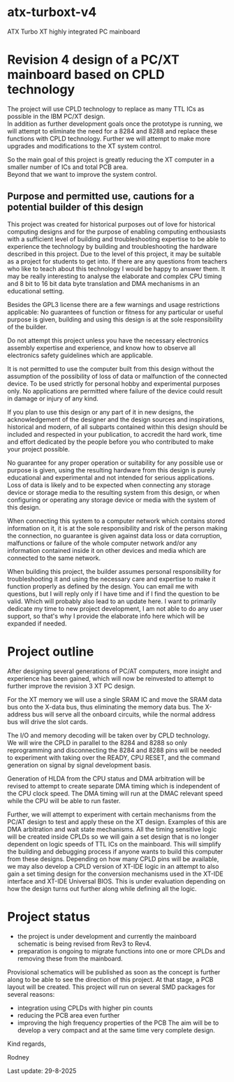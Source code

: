# atx-turboxt-v4
ATX Turbo XT highly integrated PC mainboard

# Revision 4 design of a PC/XT mainboard based on CPLD technology  
The project will use CPLD technology to replace as many TTL ICs as possible in the IBM PC/XT design.  
In addition as further development goals once the prototype is running, we will attempt to eliminate the need for a 8284 and 8288 and replace these functions with CPLD technology. Further we will attempt to make more upgrades and modifications to the XT system control.  

So the main goal of this project is greatly reducing the XT computer in a smaller number of ICs and total PCB area.  
Beyond that we want to improve the system control.  

## Purpose and permitted use, cautions for a potential builder of this design
This project was created for historical purposes out of love for historical computing designs and for the purpose of enabling computing enthousiasts with a sufficient level of building and troubleshooting expertise to be able to experience the technology by building and troubleshooting the hardware described in this project. Due to the level of this project, it may be suitable as a project for students to get into. If there are any questions from teachers who like to teach about this technology I would be happy to answer them. It may be really interesting to analyse the elaborate and complex CPU timing and 8 bit to 16 bit data byte translation and DMA mechanisms in an educational setting.

Besides the GPL3 license there are a few warnings and usage restrictions applicable:
No guarantees of function or fitness for any particular or useful purpose is given, building and using this design is at the sole responsibility of the builder.

Do not attempt this project unless you have the necessary electronics assembly expertise and experience, and know how to observe all electronics safety guidelines which are applicable.

It is not permitted to use the computer built from this design without the assumption of the possibility of loss of data or malfunction of the connected device. To be used strictly for personal hobby and experimental purposes only. No applications are permitted where failure of the device could result in damage or injury of any kind.

If you plan to use this design or any part of it in new designs, the acknowledgement of the designer and the design sources and inspirations, historical and modern, of all subparts contained within this design should be included and respected in your publication, to accredit the hard work, time and effort dedicated by the people before you who contributed to make your project possible.

No guarantee for any proper operation or suitability for any possible use or purpose is given, using the resulting hardware from this design is purely educational and experimental and not intended for serious applications. Loss of data is likely and to be expected when connecting any storage device or storage media to the resulting system from this design, or when configuring or operating any storage device or media with the system of this design.

When connecting this system to a computer network which contains stored information on it, it is at the sole responsibility and risk of the person making the connection, no guarantee is given against data loss or data corruption, malfunctions or failure of the whole computer network and/or any information contained inside it on other devices and media which are connected to the same network.

When building this project, the builder assumes personal responsibility for troubleshooting it and using the necessary care and expertise to make it function properly as defined by the design. You can email me with questions, but I will reply only if I have time and if I find the question to be valid. Which will probably also lead to an update here. I want to primarily dedicate my time to new project development, I am not able to do any user support, so that's why I provide the elaborate info here which will be expanded if needed.

# Project outline
After designing several generations of PC/AT computers, more insight and experience has been gained, which will now be reinvested to attempt to further improve the revision 3 XT PC design.  

For the XT memory we will use a single SRAM IC and move the SRAM data bus onto the X-data bus, thus eliminating the memory data bus.
The X-address bus will serve all the onboard circuits, while the normal address bus will drive the slot cards.

The I/O and memory decoding will be taken over by CPLD technology.  
We will wire the CPLD in parallel to the 8284 and 8288 so only reprogramming and disconnecting the 8284 and 8288 pins will be needed to experiment with taking over the READY, CPU RESET, and the command generation on signal by signal development basis.

Generation of HLDA from the CPU status and DMA arbitration will be revised to attempt to create separate DMA timing which is independent of the CPU clock speed.
The DMA timing will run at the DMAC relevant speed while the CPU will be able to run faster.

Further, we will attempt to experiment with certain mechanisms from the PC/AT design to test and apply these on the XT design.
Examples of this are DMA arbitration and wait state mechanisms.
All the timing sensitive logic will be created inside CPLDs so we will gain a set design that is no longer dependent on logic speeds of TTL ICs on the mainboard. This will simplify the building and debugging process if anyone wants to build this computer from these designs.
Depending on how many CPLD pins will be available, we may also develop a CPLD version of XT-IDE logic in an attempt to also gain a set timing design for the conversion mechanisms used in the XT-IDE interface and XT-IDE Universal BIOS. This is under evaluation depending on how the design turns out further along while defining all the logic.

# Project status  
- the project is under development and currently the mainboard schematic is being revised from Rev3 to Rev4.
- preparation is ongoing to migrate functions into one or more CPLDs and removing these from the mainboard.

Provisional schematics will be published as soon as the concept is further along to be able to see the direction of this project.
At that stage, a PCB layout will be created.
This project will run on several SMD packages for several reasons:
- integration using CPLDs with higher pin counts
- reducing the PCB area even further
- improving the high frequency properties of the PCB
The aim will be to develop a very compact and at the same time very complete design.

Kind regards,

Rodney

Last update: 29-8-2025
